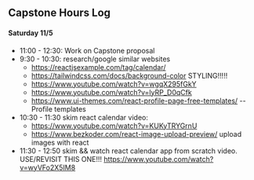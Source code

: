 ## Capstone Hours Log

#### Saturday 11/5
* 11:00 - 12:30: Work on Capstone proposal
* 9:30 - 10:30: research/google similar websites
  * https://reactjsexample.com/tag/calendar/ 
  * https://tailwindcss.com/docs/background-color STYLING!!!!!
  * https://www.youtube.com/watch?v=wgqX295fGkY
  * https://www.youtube.com/watch?v=lyRP_D0qCfk
  * https://www.ui-themes.com/react-profile-page-free-templates/ -- Profile templates
* 10:30 - 11:30 skim react calendar video: 
  * https://www.youtube.com/watch?v=KUKyTRYGrnU
  * https://www.bezkoder.com/react-image-upload-preview/ upload images with react
* 11:30 - 12:50 skim && watch react calendar app from scratch video. USE/REVISIT THIS ONE!!! https://www.youtube.com/watch?v=wyVFo2X5IM8 


